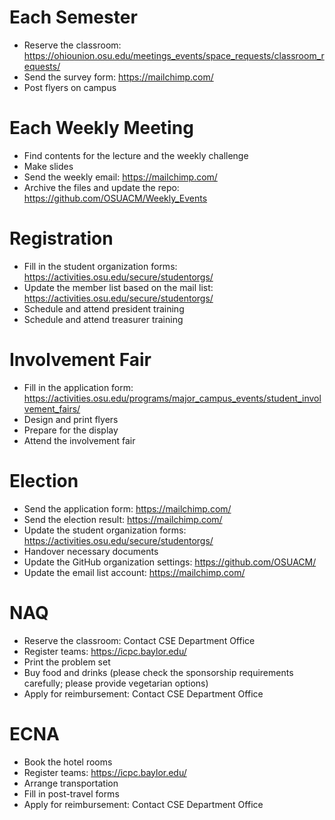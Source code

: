Each Semester
===

* Reserve the classroom: https://ohiounion.osu.edu/meetings_events/space_requests/classroom_requests/
* Send the survey form: https://mailchimp.com/
* Post flyers on campus

Each Weekly Meeting
===

* Find contents for the lecture and the weekly challenge
* Make slides
* Send the weekly email: https://mailchimp.com/
* Archive the files and update the repo: https://github.com/OSUACM/Weekly_Events

Registration
===

* Fill in the student organization forms: https://activities.osu.edu/secure/studentorgs/
* Update the member list based on the mail list: https://activities.osu.edu/secure/studentorgs/
* Schedule and attend president training
* Schedule and attend treasurer training

Involvement Fair
===

* Fill in the application form: https://activities.osu.edu/programs/major_campus_events/student_involvement_fairs/
* Design and print flyers
* Prepare for the display
* Attend the involvement fair

Election
===

* Send the application form: https://mailchimp.com/
* Send the election result: https://mailchimp.com/
* Update the student organization forms: https://activities.osu.edu/secure/studentorgs/
* Handover necessary documents
* Update the GitHub organization settings: https://github.com/OSUACM/
* Update the email list account: https://mailchimp.com/

NAQ
===

* Reserve the classroom: Contact CSE Department Office
* Register teams: https://icpc.baylor.edu/
* Print the problem set
* Buy food and drinks (please check the sponsorship requirements carefully; please provide vegetarian options)
* Apply for reimbursement: Contact CSE Department Office

ECNA
===

* Book the hotel rooms
* Register teams: https://icpc.baylor.edu/
* Arrange transportation
* Fill in post-travel forms
* Apply for reimbursement: Contact CSE Department Office
